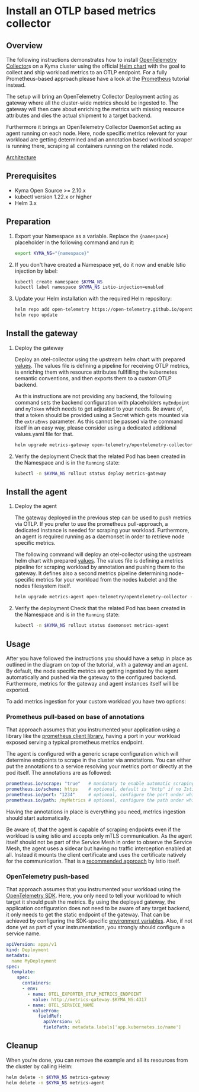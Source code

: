 # Install an OTLP based metrics collector 

## Overview

The following instructions demonstrates how to install [OpenTelemetry Collector](https://github.com/open-telemetry/otel-collector)s on a Kyma cluster using the official [Helm chart](https://github.com/open-telemetry/opentelemetry-helm-charts/tree/main/charts/opentelemetry-collector) with the goal to collect and ship workload metrics to an OTLP endpoint. For a fully Prometheus-based approach please have a look at the [Prometheus](./../prometheus/README.md) tutorial instead.

The setup will bring an OpenTelemetry Collector Deployment acting as gateway where all the cluster-wide metrics should be ingested to. The gateway will then care about enriching the metrics with missing resource attributes and dies the actual shipment to a target backend.

Furthermore it brings an OpenTelemetry Collector DaemonSet acting as agent running on each node. Here, node specific metrics relevant for your workload are getting determined and an annotation based workload scraper is running there, scraping all containers running on the related node.

[Architecture](./assets/overview.drawio.svg)

## Prerequisites

- Kyma Open Source >= 2.10.x
- kubectl version 1.22.x or higher
- Helm 3.x

## Preparation

1. Export your Namespace as a variable. Replace the `{namespace}` placeholder in the following command and run it:

    ```bash
    export KYMA_NS="{namespace}"
    ```

1. If you don't have created a Namespace yet, do it now and enable Istio injection by label:
    ```bash
    kubectl create namespace $KYMA_NS
    kubectl label namespace $KYMA_NS istio-injection=enabled
    ```

1. Update your Helm installation with the required Helm repository:

    ```bash
    helm repo add open-telemetry https://open-telemetry.github.io/opentelemetry-helm-charts
    helm repo update
    ```

## Install the gateway

1. Deploy the gateway

   Deploy an otel-collector using the upstream helm chart with prepared [values](./metrics-gateway-values.yaml). The values file is defining a pipeline for receiving OTLP metrics, is enriching them with resource attributes fullfilling the kubernetes semantic conventions, and then exports them to a custom OTLP backend.
   
   As this instructions are not providing any backend, the following command sets the backend configuration with placeholders `myEndpoint` and `myToken` which needs to get adjusted to your needs. Be aware of, that a token should be provided using a Secret which gets mounted via the `extraEnvs` parameter. As this cannot be passed via the command itself in an easy way, please consider using a dedicated additional values.yaml file for that.

   ```bash
   helm upgrade metrics-gateway open-telemetry/opentelemetry-collector --version 0.47.0 --install --namespace $KYMA_NS -f metrics-gateway-values.yaml --set config.exporters.otlp.endpoint="{myEndpoint}" --set config.exporters.otlp.headers.Authorization="Bearer {myToken}"
   ```

1. Verify the deployment
   Check that the related Pod has been created in the Namespace and is in the `Running` state:
   ```bash
   kubectl -n $KYMA_NS rollout status deploy metrics-gateway
   ```

## Install the agent

1. Deploy the agent

   The gateway deployed in the previous step can be used to push metrics via OTLP. If you prefer to use the prometheus pull-approach, a dedicated instance is needed for scraping your workload. Furthermore, an agent is required running as a daemonset in order to retrieve node specific metrics.
   
   The following command will deploy an otel-collector using the upstream helm chart with prepared [values](./metrics-agent-values.yaml). The values file is defining a metrics pipeline for scraping workload by annotation and pushing them to the gateway. It defines also a second metrics pipeline determining node-specific metrics for your workload from the nodes kubelet and the nodes filesystem itself.

   ```bash
   helm upgrade metrics-agent open-telemetry/opentelemetry-collector --version 0.47.0 --install --namespace $KYMA_NS -f metrics-agent-values.yaml --set config.exporters.otlp.endpoint=metrics-gateway.$KYMA_NS:4317
   ```

1. Verify the deployment
   Check that the related Pod has been created in the Namespace and is in the `Running` state:
   ```bash
   kubectl -n $KYMA_NS rollout status daemonset metrics-agent
   ```

## Usage

After you have followed the instructions you should have a setup in place as outlined in the diagram on top of the tutorial, with a gateway and an agent. By default, the node specific metrics are getting ingested by the agent automatically and pushed via the gateway to the configured backend. Furthermore, metrics for the gateway and agent instances itself will be exported.

To add metrics ingestion for your custom workload you have two options:

### Prometheus pull-based on base of annotations

That approach assumes that you instrumented your application using a library like the [prometheus client library](https://prometheus.io/docs/instrumenting/clientlibs/), having a port in your workload exposed serving a typical prometheus metrics endpoint.

The agent is configured with a generic scrape configuration which will determine endpoints to scrape in the cluster via annotations. You can either put the annotations to a service resolving your metrics port or directly at the pod itself. The annotations are as followed:

```yaml
prometheus.io/scrape: "true"   # mandatory to enable automatic scraping
prometheus.io/scheme: https    # optional, default is "http" if no Istio sidecar is used. When using a sidecar (Pod has label `security.istio.io/tlsMode=istio`), the default is "https". Use "https" to scrape workloads using Istio client certificates.
prometheus.io/port: "1234"     # optional, configure the port under which the metrics are exposed
prometheus.io/path: /myMetrics # optional, configure the path under which the metrics are exposed
```

Having the annotations in place is everything you need, metrics ingestion should start automatically.

Be aware of, that the agent is capable of scraping endpoints even if the workload is using istio and accepts only mTLS communication. As the agent itself should not be part of the Service Mesh in order to observe the Service Mesh, the agent uses a sidecar but having no traffic interception enabled at all. Instead it mounts the client certificate and uses the certificate natively for the communication. That is a [recommended approach](https://istio.io/latest/docs/ops/integrations/prometheus/#tls-settings) by Istio itself.

### OpenTelemetry push-based

That approach assumes that you instrumented your workload using the [OpenTelemetry SDK](https://opentelemetry.io/docs/instrumentation/). Here, you only need to tell your workload to which target it should push the metrics. By using the deployed gateway, the application configuration does not need to be aware of any target backend, it only needs to get the static endpoint of the gateway. That can be achieved by configuring the SDK-specific [environment variables](https://opentelemetry.io/docs/reference/specification/protocol/exporter/). Also, if not done yet as part of your instrumentation, you strongly should configure a service name.

```yaml
apiVersion: apps/v1
kind: Deployment
metadata:
  name MyDeployment
spec:
  template:
    spec:
      containers:
      - env:
        - name: OTEL_EXPORTER_OTLP_METRICS_ENDPOINT
          value: http://metrics-gateway.$KYMA_NS:4317
        - name: OTEL_SERVICE_NAME
          valueFrom:
            fieldRef:
              apiVersion: v1
              fieldPath: metadata.labels['app.kubernetes.io/name']
```

## Cleanup

When you're done, you can remove the example and all its resources from the cluster by calling Helm:

```bash
helm delete -n $KYMA_NS metrics-gateway
helm delete -n $KYMA_NS metrics-agent
```
